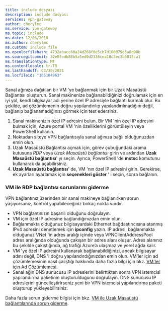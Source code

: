 ```yaml
---
title: include dosyası
description: include dosyası
services: vpn-gateway
author: cherylmc
ms.service: vpn-gateway
ms.topic: include
ms.date: 12/06/2018
ms.author: cherylmc
ms.custom: include file
ms.openlocfilehash: 4732abacc80a24d268f0e5cb7d100079e5a8d90b
ms.sourcegitcommit: 32e0fedb80b5a5ed0d2336cea18c3ec3b5015ca1
ms.translationtype: MT
ms.contentlocale: tr-TR
ms.lasthandoff: 03/30/2021
ms.locfileid: "105104963"
---
```

Sanal ağınıza dağıtılan bir VM 'ye bağlanmak için bir Uzak Masaüstü Bağlantısı oluşturun. Sanal makinenize bağlanabildiğinizi doğrulamak için en iyi yol, kendi bilgisayar adı yerine özel IP adresiyle bağlantı kurmak olur. Bu şekilde, ad çözümlemenin doğru yapılandırılıp yapılandırılmadığını değil, bağlanıp bağlanamadığınızı görmek için test edersiniz. 

1. Sanal makinenizin özel IP adresini bulun. Bir VM 'nin özel IP adresini bulmak için, Azure portal VM 'nin özelliklerini görüntüleyin veya PowerShell kullanın.
2. Noktadan siteye VPN bağlantısıyla sanal ağınıza bağlı olduğunuzdan emin olun. 
3. Uzak Masaüstü Bağlantısı açmak için, görev çubuğundaki arama kutusuna *RDP* veya *Uzak Masaüstü bağlantısı* girin ve ardından **Uzak Masaüstü bağlantısı**' yı seçin. Ayrıca, PowerShell 'de **mstsc** komutunu kullanarak da açabilirsiniz. 
3. **Uzak Masaüstü bağlantısı**' de, VM 'nın özel IP adresini girin. Gerekirse, ek ayarları ayarlamak için **seçenekleri göster** ' i seçin, sonra bağlanın.

### <a name="to-troubleshoot-an-rdp-connection-to-a-vm"></a>VM ile RDP bağlantısı sorunlarını giderme

VPN bağlantınız üzerinden bir sanal makineye bağlanırken sorun yaşıyorsanız, kontrol yapabileceğiniz birkaç nokta vardır. 

- VPN bağlantınızın başarılı olduğunu doğrulayın.
- VM için özel IP adresine bağlandığınızdan emin olun.
- Bağlanmakta olduğunuz bilgisayardaki Ethernet bağdaştırıcısına atanmış IPv4 adresini denetlemek için **ipconfig** yazın. IP adresi, bağlanmakta olduğunuz VNet 'in adres aralığı içinde veya VPNClientAddressPool adres aralığında olduğunda çakışan bir adres alanı oluşur. Adres alanınız bu şekilde çakıştığında, ağ trafiği Azure’a ulaşmaz ve yerel ağda kalır.
- VM 'ye özel IP adresini kullanarak bağlanabildiğinizi, ancak bilgisayar adını değil, DNS 'i doğru yapılandırdığınızdan emin olun. VM’ler için ad çözümlemesinin nasıl çalıştığı hakkında daha fazla bilgi için bkz. [VM'ler için Ad Çözümlemesi](../articles/virtual-network/virtual-networks-name-resolution-for-vms-and-role-instances.md).
- Sanal ağın DNS sunucusu IP adreslerini belirttikten sonra VPN istemcisi yapılandırma paketinin oluşturulduğunu doğrulayın. DNS sunucusu IP adreslerini güncelleştirirseniz yeni bir VPN istemcisi yapılandırma paketi oluşturup yükleyebilirsiniz.

Daha fazla sorun giderme bilgisi için bkz. [VM ile Uzak Masaüstü bağlantılarında sorun giderme](/troubleshoot/azure/virtual-machines/troubleshoot-rdp-connection).